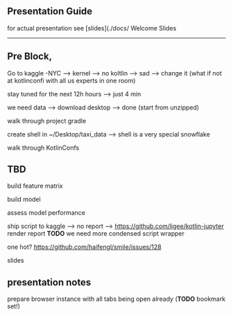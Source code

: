 ## Presentation Guide

for actual presentation see [slides](./docs/
Welcome Slides

---


## Pre Block,


Go to kaggle -NYC --> kernel --> no koltlin --> sad --> change it (what if not at kotlinconfi with all us experts in one room)

stay tuned for the next 12h hours --> just 4 min

we need data --> download desktop --> done (start from unzipped)

walk through project gradle

create shell in ~/Desktop/taxi_data --> shell is a very special snowflake

walk through KotlinConfs


## TBD

build feature matrix

build model

assess model performance

ship script to kaggle --> no report --> https://github.com/ligee/kotlin-jupyter
render report **TODO** we need more condensed script wrapper


one hot? https://github.com/haifengl/smile/issues/128

slides


## presentation notes

prepare browser instance with all tabs being open already (**TODO** bookmark set!)
